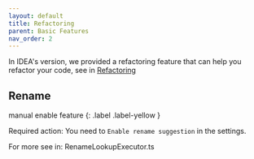 ```yaml
---
layout: default
title: Refactoring
parent: Basic Features
nav_order: 2
---
```


In IDEA's version, we provided a refactoring feature that can help you refactor your code, see in [Refactoring](https://ide.unitmesh.cc/features/refactoring)

## Rename

manual enable feature
{: .label .label-yellow }

Required action: You need to `Enable rename suggestion` in the settings.

For more see in: RenameLookupExecutor.ts
